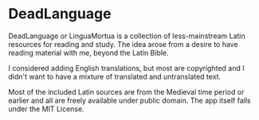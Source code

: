 # DeadLanguage

DeadLanguage or LinguaMortua is a collection of less-mainstream Latin resources for reading and study. The idea arose from a desire to have reading material with me, beyond the Latin Bible.

I considered adding English translations, but most are copyrighted and I didn't want to have a mixture of translated and untranslated text.

Most of the included Latin sources are from the Medieval time period or earlier and all are freely available under public domain. The app itself falls under the MIT License.
